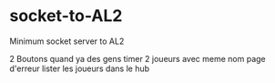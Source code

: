 # socket-to-AL2
Minimum socket server to AL2

2 Boutons quand ya des gens
timer
2 joueurs avec meme nom
page d'erreur
lister les joueurs dans le hub